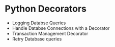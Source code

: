 # Python Decorators

- Logging Databse Queries
- Handle Databse Connections with a Decorator
- Transaction Management Decorator 
-  Retry Database queries 